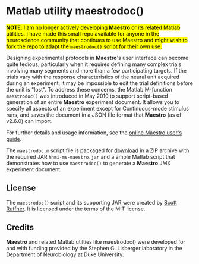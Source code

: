 # Matlab utility maestrodoc()

<mark>**NOTE**: I am no longer actively developing **Maestro** or its related Matlab utilities. I have made this small
repo available for anyone in the neuroscience community that continues to use Maestro and might wish to fork the repo
to adapt the `maestrodoc()` script for their own use.</mark>

Designing experimental protocols in **Maestro**'s user interface can become quite tedious, particularly when it 
requires defining many complex trials involving many segments and more than a few participating targets. If the trials 
vary with the response characteristics of the neural unit acquired during an experiment, it may be impossible to edit 
the trial definitions before the unit is "lost". To address these concerns, the Matlab M-function `maestrodoc()` was 
introduced in May 2010 to support script-based generation of an entire **Maestro** experiment document. It allows you 
to specify all aspects of an experiment except for Continuous-mode stimulus runs, and saves the document in a 
JSON file format that **Maestro** (as of v2.6.0) can import.

For further details and usage information, see the 
[online Maestro user's guide](https://sites.google.com/a/srscicomp.com/maestro/operation/scripting-experiments-in-matlab).

The `maestrodoc.m` script file is packaged for [download](https://sites.google.com/a/srscicomp.com/maestro/downloads) 
in a ZIP archive with the required JAR `hhmi-ms-maestro.jar` and a ample Matlab script that demonstrates how to use 
`maestrodoc()` to generate a **Maestro** JMX experiment document.

## License
The `maestrodoc()` script and its supporting JAR were created by [Scott Ruffner](mailto:sruffner@srscicomp.com). It is licensed under the terms of 
the MIT license.

## Credits
**Maestro** and related Matlab utilties like maestrodoc() were developed for and with funding provided by the Stephen G. 
Lisberger laboratory in the Department of Neurobiology at Duke University.

